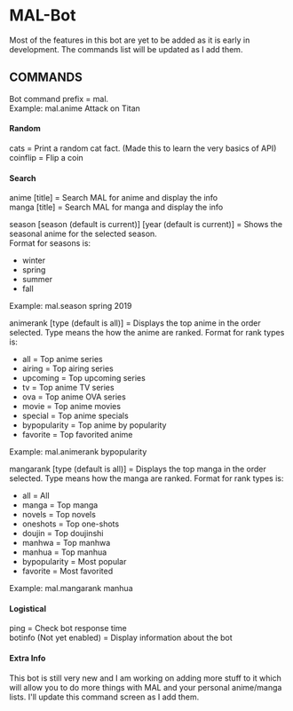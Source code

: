# MAL-Bot
Most of the features in this bot are yet to be added as it is early in development. The commands list will be updated as I add them.

## COMMANDS
Bot command prefix = mal. <br />
Example: mal.anime Attack on Titan <br />

#### Random
cats = Print a random cat fact. (Made this to learn the very basics of API) <br />
coinflip = Flip a coin <br />

#### Search
anime [title] = Search MAL for anime and display the info <br />
manga [title] = Search MAL for manga and display the info <br />

season [season (default is current)] [year (default is current)] = Shows the seasonal anime for the selected season. <br />
Format for seasons is: <br />
 - winter <br />
 - spring <br />
 - summer <br />
 - fall <br />

Example: mal.season spring 2019

animerank [type (default is all)] = Displays the top anime in the order selected. Type means the how the anime are ranked.
Format for rank types is:
 - all = Top anime series
 - airing = Top airing series
 - upcoming = Top upcoming series
 - tv = Top anime TV series
 - ova = Top anime OVA series
 - movie = Top anime movies
 - special = Top anime specials
 - bypopularity = Top anime by popularity
 - favorite = Top favorited anime

Example: mal.animerank bypopularity

mangarank [type (default is all)] = Displays the top manga in the order selected. Type means how the manga are ranked.
Format for rank types is:
 - all = All
 - manga = Top manga
 - novels = Top novels
 - oneshots = Top one-shots
 - doujin = Top doujinshi
 - manhwa = Top manhwa
 - manhua = Top manhua
 - bypopularity = Most popular
 - favorite = Most favorited

Example: mal.mangarank manhua

#### Logistical 
ping = Check bot response time <br />
botinfo (Not yet enabled) = Display information about the bot <br />

#### Extra Info 
This bot is still very new and I am working on adding more stuff to it which will allow you to do more things with MAL and your personal anime/manga lists. I'll update this command screen as I add them. <br />
